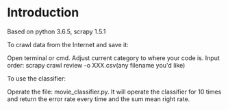# Introduction

Based on python 3.6.5, scrapy 1.5.1

To crawl data from the Internet and save it:

Open terminal or cmd.
Adjust current category to where your code is.
Input order:
scrapy crawl review -o XXX.csv(any filename you'd like)

To use the classifier:

Operate the file: movie_classifier.py.
It will operate the classifier for 10 times and return the error rate every time and the sum mean right rate. 
